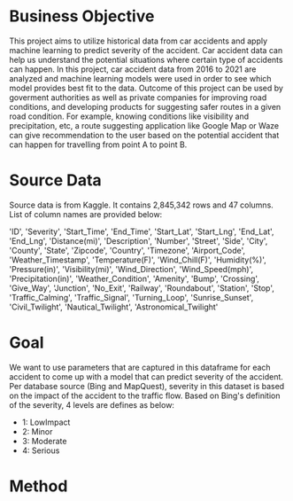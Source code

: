 # Business Objective
This project aims to utilize historical data from car accidents and apply machine learning to predict severity of the accident. Car accident data can help us understand the potential situations where certain type of accidents can happen. In this project, car accident data from 2016 to 2021 are analyzed and machine learning models were used in order to see which model provides best fit to the data. Outcome of this project can be used by goverment authorities as well as private companies for improving road conditions, and developing products for suggesting safer routes in a given road condition. For example, knowing conditions like visibility and precipitation, etc, a route suggesting application like Google Map or Waze can give recommendation to the user based on the potential accident that can happen for travelling from point A to point B. 

# Source Data
Source data is from Kaggle. It contains 2,845,342 rows and 47 columns. List of column names are provided below:


'ID', 'Severity', 'Start_Time', 'End_Time', 'Start_Lat', 'Start_Lng',
       'End_Lat', 'End_Lng', 'Distance(mi)', 'Description', 'Number', 'Street',
       'Side', 'City', 'County', 'State', 'Zipcode', 'Country', 'Timezone',
       'Airport_Code', 'Weather_Timestamp', 'Temperature(F)', 'Wind_Chill(F)',
       'Humidity(%)', 'Pressure(in)', 'Visibility(mi)', 'Wind_Direction',
       'Wind_Speed(mph)', 'Precipitation(in)', 'Weather_Condition', 'Amenity',
       'Bump', 'Crossing', 'Give_Way', 'Junction', 'No_Exit', 'Railway',
       'Roundabout', 'Station', 'Stop', 'Traffic_Calming', 'Traffic_Signal',
       'Turning_Loop', 'Sunrise_Sunset', 'Civil_Twilight', 'Nautical_Twilight',
       'Astronomical_Twilight'



# Goal
We want to use parameters that are captured in this dataframe for each accident to come up with a model that can predict severity of the accident. Per database source (Bing and MapQuest), severity in this dataset is based on the impact of the accident to the traffic flow. Based on Bing's definition of the severity, 4 levels are defines as below:
- 1: LowImpact
- 2: Minor
- 3: Moderate
- 4: Serious

# Method

